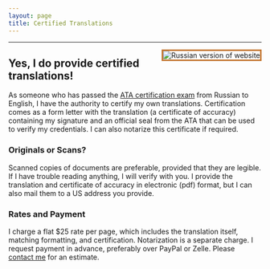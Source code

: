 ```yaml
---
layout: page
title: Certified Translations
---
```


---
<a href="{{ site.baseurl }}certification_russian/"><img src="{{ site.baseurl }}public/russia_icon.png" alt="Russian version of website" style="border:3px solid;border-color:rgb(196, 120, 52);margin-left:20px;padding:0px;background:transparent;" align="right"></a>

## Yes, I do provide certified translations!

As someone who has passed the <a href="http://atanet.org/certification/aboutcert_overview.php">ATA certification exam</a> from Russian to English, I have the authority to certify my own translations. Certification comes as a form letter with the translation (a certificate of accuracy) containing my signature and an official seal from the ATA that can be used to verify my credentials. I can also notarize this certificate if required.

### Originals or Scans?

Scanned copies of documents are preferable, provided that they are legible. If I have trouble reading anything, I will verify with you. I provide the translation and certificate of accuracy in electronic (pdf) format, but I can also mail them to a US address you provide.

### Rates and Payment

I charge a flat $25 rate per page, which includes the translation itself, matching formatting, and certification. Notarization is a separate charge. I request payment in advance, preferably over PayPal or Zelle. Please <a href="{{ site.baseurl }}contact/">contact me</a> for an estimate.
